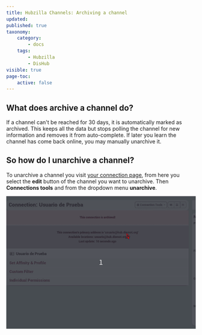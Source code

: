 ```yaml
---
title: Hubzilla Channels: Archiving a channel
updated:
published: true
taxonomy:
    category:
        - docs
    tags:
        - Hubzilla
        - DisHub
visible: true
page-toc:
    active: false
---
```


## What does archive a channel do?
If a channel can't be reached for 30 days, it is automatically marked as archived. This keeps all the data but stops polling the channel for new information and removes it from auto-complete. If later you learn the channel has come back online, you may manually unarchive it.

## So how do I unarchive a channel?
To unarchive a channel you visit [your connection page](https://hub.disroot.org/connections), from here you select the **edit** button of the channel you want to unarchive. Then **Connections tools** and from the dropdown menu **unarchive**.

![UnArchiveChannel](en/UnArchiveChannel.gif)
